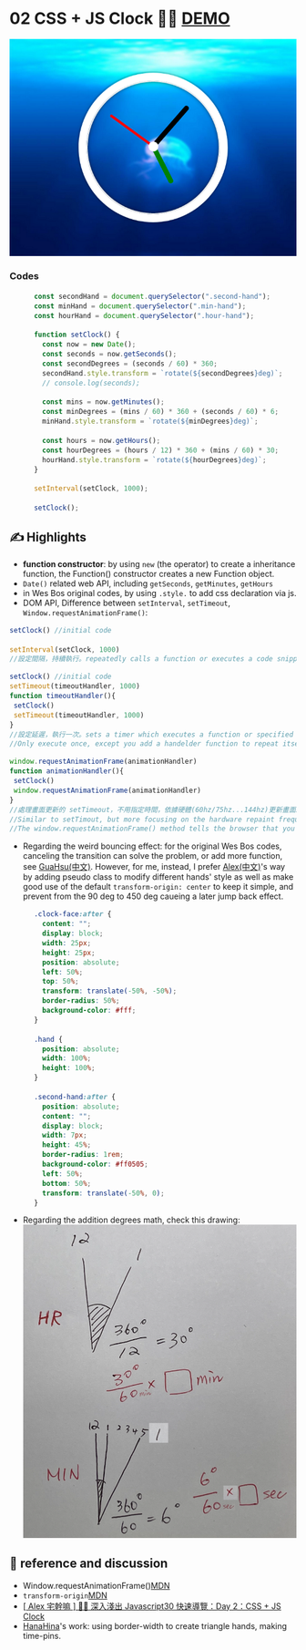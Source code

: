 # 02 CSS + JS Clock :woman_juggling: [DEMO](https://ljbl22.github.io/JavaScript30/02_js-css-clock/)

![clock](./screenshot.png)

### Codes

```JavaScript
      const secondHand = document.querySelector(".second-hand");
      const minHand = document.querySelector(".min-hand");
      const hourHand = document.querySelector(".hour-hand");
      
      function setClock() {
        const now = new Date();
        const seconds = now.getSeconds();
        const secondDegrees = (seconds / 60) * 360;
        secondHand.style.transform = `rotate(${secondDegrees}deg)`;
        // console.log(seconds);

        const mins = now.getMinutes();
        const minDegrees = (mins / 60) * 360 + (seconds / 60) * 6;
        minHand.style.transform = `rotate(${minDegrees}deg)`;

        const hours = now.getHours();
        const hourDegrees = (hours / 12) * 360 + (mins / 60) * 30;
        hourHand.style.transform = `rotate(${hourDegrees}deg)`;
      }
      
      setInterval(setClock, 1000);

      setClock();
```

## :writing_hand: Highlights

- **function constructor**: by using `new` (the operator) to create a inheritance function, the Function() constructor creates a new Function object.
- `Date()` related web API, including `getSeconds`, `getMinutes`, `getHours`
- in Wes Bos original codes, by using `.style.` to add css declaration via js.
- DOM API, Difference between `setInterval`, `setTimeout`, `Window.requestAnimationFrame()`:

```JavaScript
setClock() //initial code

setInterval(setClock, 1000)
//設定間隔，持續執行。repeatedly calls a function or executes a code snippet, with a fixed time delay between each call. 
```
```JavaScript
setClock() //initial code
setTimeout(timeoutHandler, 1000)
function timeoutHandler(){
 setClock()
 setTimeout(timeoutHandler, 1000)
}
//設定延遲，執行一次。sets a timer which executes a function or specified piece of code once the timer expires. 
//Only execute once, except you add a handelder function to repeat itself.
```
```JavaScript
window.requestAnimationFrame(animationHandler)
function animationHandler(){
 setClock()
 window.requestAnimationFrame(animationHandler)
}
//處理畫面更新的 setTimeout，不用指定時間，依據硬體(60hz/75hz...144hz)更新畫面。
//Similar to setTimout, but more focusing on the hardware repaint frequency.
//The window.requestAnimationFrame() method tells the browser that you wish to perform an animation and requests that the browser calls a specified function to update an animation before the next repaint._from MDN
```

- Regarding the weird bouncing effect: for the original Wes Bos codes, canceling the transition can solve the problem, or add more function, see [GuaHsu(中文)](https://github.com/guahsu/JavaScript30/tree/master/02_JS-and-CSS-Clock/). However, for me, instead, I prefer [Alex(中文)]((https://www.youtube.com/watch?v=O1YsB3qxO4g))'s way by adding pseudo class to modify different hands' style as well as make good use of the default `transform-origin: center` to keep it simple, and prevent from the 90 deg to 450 deg caueing a later jump back effect.
```CSS
      .clock-face:after {
        content: "";
        display: block;
        width: 25px;
        height: 25px;
        position: absolute;
        left: 50%;
        top: 50%;
        transform: translate(-50%, -50%);
        border-radius: 50%;
        background-color: #fff;
      }

      .hand {
        position: absolute;
        width: 100%;
        height: 100%;
      }

      .second-hand:after {
        position: absolute;
        content: "";
        display: block;
        width: 7px;
        height: 45%;
        border-radius: 1rem;
        background-color: #ff0505;
        left: 50%;
        bottom: 50%;
        transform: translate(-50%, 0);
      }
```      
- Regarding the addition degrees math, check this drawing:
![degree](./degree.png)

## :page_facing_up: reference and discussion
- Window.requestAnimationFrame()[MDN](https://developer.mozilla.org/en-US/docs/Web/API/window/requestAnimationFrame)
- `transform-origin`[MDN](https://developer.mozilla.org/en-US/docs/web/css/transform-origin)
- [[ Alex 宅幹嘛 ] 👨‍💻 深入淺出 Javascript30 快速導覽：Day 2：CSS + JS Clock](https://www.youtube.com/watch?v=O1YsB3qxO4g)
- [HanaHina](https://codepen.io/hanahina/pen/yrPWaW)'s work: using border-width to create triangle hands, making time-pins.
